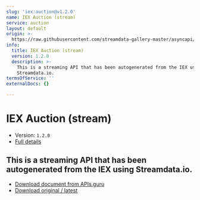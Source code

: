 ```yaml
---
slug: 'iex:auction@v1.2.0'
name: IEX Auction (stream)
service: auction
layout: default
origin: >-
  https://raw.githubusercontent.com/streamdata-gallery-master/asyncapi/master/_listings/iex/iex-auction-stream-async.md
info:
  title: IEX Auction (stream)
  version: 1.2.0
  description: >-
    This is a streaming API that has been autogenerated from the IEX using
    Streamdata.io.
termsOfService: ''
externalDocs: {}

---
```

# IEX Auction (stream)

* Version: `1.2.0`
* [Full details](../html/iex:auction@v1.2.0.html)




## This is a streaming API that has been autogenerated from the IEX using Streamdata.io.



* [Download document from APIs.guru](https://raw.githubusercontent.com/APIs-guru/asyncapi-directory/master/docs/APIs/iex%3Aauction%40v1.2.0.yaml)
* [Download original / latest](https://raw.githubusercontent.com/streamdata-gallery-master/asyncapi/master/_listings/iex/iex-auction-stream-async.md)

<script type="application/ld+json">
{
  "@context": "http://schema.org/",
  "@type": "WebAPI",
  "description": "This is a streaming API that has been autogenerated from the IEX using Streamdata.io.",
  "documentation": "",

  "name": "IEX Auction (stream)"
}
</script>
